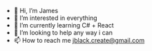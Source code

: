 - 👋 Hi, I’m James
- 👀 I’m interested in everything
- 🌱 I’m currently learning C# + React
- 💞️ I’m looking to help any way i can 
- 📫 How to reach me jblack.create@gmail.com
<!---
KcalbJ/KcalbJ is a ✨ special ✨ repository because its `README.md` (this file) appears on your GitHub profile.
You can click the Preview link to take a look at your changes.
--->
